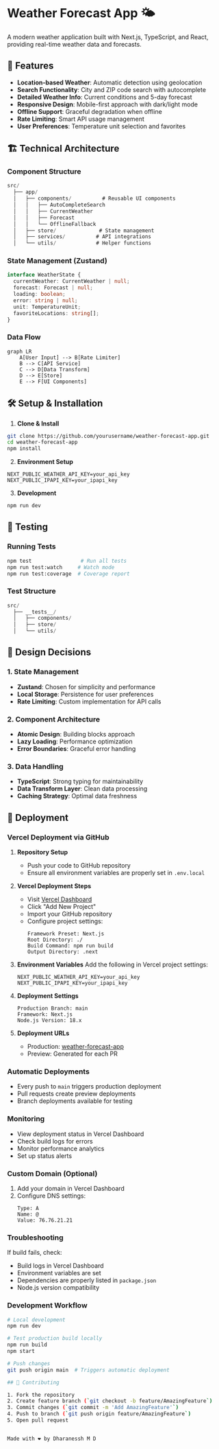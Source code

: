 # Weather Forecast App 🌤️

A modern weather application built with Next.js, TypeScript, and React, providing real-time weather data and forecasts.

## 🚀 Features

- **Location-based Weather**: Automatic detection using geolocation
- **Search Functionality**: City and ZIP code search with autocomplete
- **Detailed Weather Info**: Current conditions and 5-day forecast
- **Responsive Design**: Mobile-first approach with dark/light mode
- **Offline Support**: Graceful degradation when offline
- **Rate Limiting**: Smart API usage management
- **User Preferences**: Temperature unit selection and favorites

## 🏗️ Technical Architecture

### Component Structure
```typescript
src/
  ├── app/
  │   ├── components/          # Reusable UI components
  │   │   ├── AutoCompleteSearch
  │   │   ├── CurrentWeather
  │   │   ├── Forecast
  │   │   └── OfflineFallback
  │   ├── store/              # State management
  │   ├── services/          # API integrations
  │   └── utils/             # Helper functions
```

### State Management (Zustand)
```typescript
interface WeatherState {
  currentWeather: CurrentWeather | null;
  forecast: Forecast | null;
  loading: boolean;
  error: string | null;
  unit: TemperatureUnit;
  favoriteLocations: string[];
}
```

### Data Flow
```mermaid
graph LR
    A[User Input] --> B[Rate Limiter]
    B --> C[API Service]
    C --> D[Data Transform]
    D --> E[Store]
    E --> F[UI Components]
```

## 🛠️ Setup & Installation

1. **Clone & Install**
```bash
git clone https://github.com/yourusername/weather-forecast-app.git
cd weather-forecast-app
npm install
```

2. **Environment Setup**
```plaintext
NEXT_PUBLIC_WEATHER_API_KEY=your_api_key
NEXT_PUBLIC_IPAPI_KEY=your_ipapi_key
```

3. **Development**
```bash
npm run dev
```

## 🧪 Testing

### Running Tests
```bash
npm test                # Run all tests
npm run test:watch     # Watch mode
npm run test:coverage  # Coverage report
```

### Test Structure
```typescript
src/
  ├── __tests__/
  │   ├── components/
  │   ├── store/
  │   └── utils/
```

## 📝 Design Decisions

### 1. State Management
- **Zustand**: Chosen for simplicity and performance
- **Local Storage**: Persistence for user preferences
- **Rate Limiting**: Custom implementation for API calls

### 2. Component Architecture
- **Atomic Design**: Building blocks approach
- **Lazy Loading**: Performance optimization
- **Error Boundaries**: Graceful error handling

### 3. Data Handling
- **TypeScript**: Strong typing for maintainability
- **Data Transform Layer**: Clean data processing
- **Caching Strategy**: Optimal data freshness

## 🚀 Deployment

### Vercel Deployment via GitHub

1. **Repository Setup**
   - Push your code to GitHub repository
   - Ensure all environment variables are properly set in `.env.local`

2. **Vercel Deployment Steps**
   - Visit [Vercel Dashboard](https://vercel.com/dashboard)
   - Click "Add New Project"
   - Import your GitHub repository
   - Configure project settings:
     ```plaintext
     Framework Preset: Next.js
     Root Directory: ./
     Build Command: npm run build
     Output Directory: .next
     ```

3. **Environment Variables**
   Add the following in Vercel project settings:
   ```plaintext
   NEXT_PUBLIC_WEATHER_API_KEY=your_api_key
   NEXT_PUBLIC_IPAPI_KEY=your_ipapi_key
   ```

4. **Deployment Settings**
   ```plaintext
   Production Branch: main
   Framework: Next.js
   Node.js Version: 18.x
   ```

5. **Deployment URLs**
   - Production: [weather-forecast-app](https://weather-forecast-app-dharanesshmds-projects.vercel.app/)
   - Preview: Generated for each PR

### Automatic Deployments

- Every push to `main` triggers production deployment
- Pull requests create preview deployments
- Branch deployments available for testing

### Monitoring

- View deployment status in Vercel Dashboard
- Check build logs for errors
- Monitor performance analytics
- Set up status alerts

### Custom Domain (Optional)

1. Add your domain in Vercel Dashboard
2. Configure DNS settings:
   ```plaintext
   Type: A
   Name: @
   Value: 76.76.21.21
   ```

### Troubleshooting

If build fails, check:
- Build logs in Vercel Dashboard
- Environment variables are set
- Dependencies are properly listed in `package.json`
- Node.js version compatibility

### Development Workflow

```bash
# Local development
npm run dev

# Test production build locally
npm run build
npm start

# Push changes
git push origin main  # Triggers automatic deployment

## 🤝 Contributing

1. Fork the repository
2. Create feature branch (`git checkout -b feature/AmazingFeature`)
3. Commit changes (`git commit -m 'Add AmazingFeature'`)
4. Push to branch (`git push origin feature/AmazingFeature`)
5. Open pull request


Made with ❤️ by Dharanessh M D
